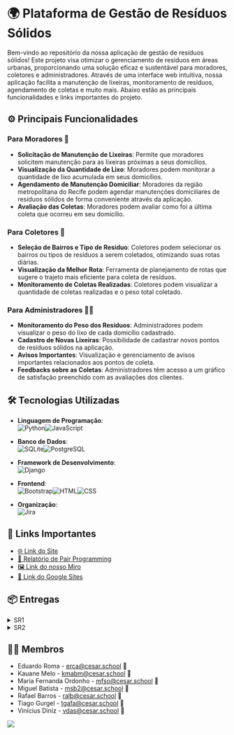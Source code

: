# 🌍 Plataforma de Gestão de Resíduos Sólidos

Bem-vindo ao repositório da nossa aplicação de gestão de resíduos sólidos! Este projeto visa otimizar o gerenciamento de resíduos em áreas urbanas, proporcionando uma solução eficaz e sustentável para moradores, coletores e administradores. Através de uma interface web intuitiva, nossa aplicação facilita a manutenção de lixeiras, monitoramento de resíduos, agendamento de coletas e muito mais. Abaixo estão as principais funcionalidades e links importantes do projeto.

## ⚙️ Principais Funcionalidades

### Para Moradores 🏡
- **Solicitação de Manutenção de Lixeiras**: Permite que moradores solicitem manutenção para as lixeiras próximas a seus domicílios.
- **Visualização da Quantidade de Lixo**: Moradores podem monitorar a quantidade de lixo acumulada em seus domicílios.
- **Agendamento de Manutenção Domiciliar**: Moradores da região metropolitana do Recife podem agendar manutenções domiciliares de resíduos sólidos de forma conveniente através da aplicação.
- **Avaliação das Coletas**: Moradores podem avaliar como foi a última coleta que ocorreu em seu domicílio.

### Para Coletores 🚛
- **Seleção de Bairros e Tipo de Resíduo**: Coletores podem selecionar os bairros ou tipos de resíduos a serem coletados, otimizando suas rotas diárias.
- **Visualização da Melhor Rota**: Ferramenta de planejamento de rotas que sugere o trajeto mais eficiente para coleta de resíduos.
- **Monitoramento de Coletas Realizadas**: Coletores podem visualizar a quantidade de coletas realizadas e o peso total coletado.

### Para Administradores 🧑‍💼
- **Monitoramento do Peso dos Resíduos**: Administradores podem visualizar o peso do lixo de cada domicílio cadastrado.
- **Cadastro de Novas Lixeiras**: Possibilidade de cadastrar novos pontos de resíduos sólidos na aplicação.
- **Avisos Importantes**: Visualização e gerenciamento de avisos importantes relacionados aos pontos de coleta.
- **Feedbacks sobre as Coletas**: Administradores têm acesso a um gráfico de satisfação preenchido com as avaliações dos clientes.

## 🛠️ Tecnologias Utilizadas

- **Linguagem de Programação**:<br>![Python](https://img.shields.io/badge/Python-3776AB?style=for-the-badge&logo=python&logoColor=white)![JavaScript](https://img.shields.io/badge/JavaScript-F7DF1E?style=for-the-badge&logo=javascript&logoColor=black)

- **Banco de Dados**:<br>![SQLite](https://img.shields.io/badge/SQLite-003B57?style=for-the-badge&logo=sqlite&logoColor=white)![PostgreSQL](https://img.shields.io/badge/PostgreSQL-336791?style=for-the-badge&logo=postgresql&logoColor=white)

- **Framework de Desenvolvimento**:<br>![Django](https://img.shields.io/badge/Django-092E20?style=for-the-badge&logo=django&logoColor=white)

- **Frontend**:<br>![Bootstrap](https://img.shields.io/badge/Bootstrap-7952B3?style=for-the-badge&logo=bootstrap&logoColor=white)![HTML](https://img.shields.io/badge/HTML5-E34F26?style=for-the-badge&logo=html5&logoColor=white)![CSS](https://img.shields.io/badge/CSS3-1572B6?style=for-the-badge&logo=css3&logoColor=white)

- **Organização**:<br>![Jira](https://img.shields.io/badge/Jira-0052CC?style=for-the-badge&logo=jira&logoColor=white)

## 🔗 Links Importantes

- [🌐 Link do Site](https://rec-tech.azurewebsites.net/)
- [📄 Relatório de Pair Programming](https://docs.google.com/document/d/1OPxina02W3SsS_ip94wldSsZ5e1cSyig4VLWCAaXy0I/edit?usp=sharing)
- [🖼️ Link do nosso Miro](https://miro.com/app/board/uXjVNnYqUvs=/?share_link_id=733107696943)
- [📑 Link do Google Sites](https://sites.google.com/d/15hLu5PH3fhotVKLIyXUwvS0QxRJmX3iT/p/17LwYVtuR0Y85XKhpG6_HFQh0d-CtC9mW/edit?pli=1)

## 📦 Entregas

<details>
<summary>SR1</summary>
<ul>
  <li>
    <a href="https://github.com/MigueldsBatista/Rec-Tech/blob/main/Diagrama%20Rec-Tech">📝 Diagrama de Atividades</a>
  </li>
  <li>
    <a href="https://www.figma.com/file/3p1WqK2tPZbuOeAHF0nyrV/G5?type=design&node-id=12-82&mode=design&t=sHjEHd3tyCpjLTf5-0">🎨 Protótipo de Baixa Fidelidade</a>
  </li>
  <li>
    <a href="https://youtu.be/ZPDNafSxDCE">🎥 Screencast Wireframe</a>
  </li>
  <li>
    <a href="https://youtu.be/mOC6_9p8hqs">🎥 Screencast Uso do Sistema</a>
  </li>
</ul>
</details>

<details>
<summary>SR2</summary>
<ul>
  <li>
    <a href="https://github.com/MigueldsBatista/Rec-Tech/blob/main/Diagrama%20Rec-Tech">📝 Diagrama de Atividades</a>
  </li>
  <li>
    <a href="Mídia/issues.png">🐞 Bugtracker</a>
  </li>
  <li>
    <a href="https://docs.google.com/document/d/1OPxina02W3SsS_ip94wldSsZ5e1cSyig4VLWCAaXy0I/edit?usp=sharing">📄 Relatório de Programação em Par</a>
  </li>
  <li>
    <a href="https://www.figma.com/design/3p1WqK2tPZbuOeAHF0nyrV/G5?node-id=361-541&t=fu7SRq64kTerCE9c-0">🎨 Protótipo de Média Fidelidade</a>
  </li>
  <li>
    <a href="https://youtu.be/ylsRkMKAe3I">🎥 Screencast Protótipo de Média</a>
  </li>
  <li>
    <a href="https://youtu.be/jAhIu5defig">🎥 Screencast Testes</a>
  </li>
  <li>
    <a href="https://youtu.be/bpdRl5FI_mE">🎥 Screencast Build & Deploy</a>
  </li>
  <li>
    <a href="https://youtu.be/4nb0235yI1w">🎥 Screencast Uso do Sistema</a>
  </li>
  <li>
    <a href="https://youtu.be/99X_G4e0rmU">🎥 Screencast Pipeline CI</a>
  </li>
  <li>
    <a href="https://rec-tech.azurewebsites.net/admin_app/home/">🌐 Link do site</a> <br>  ↳(nomes de usuários para login "admin", "coletor", "cliente". Todas as senhas são 123)
  </li>
  <li>
    <a href="Mídia/backlog sr2.png">📋 Backlog da Sprint</a>
  </li>
</ul>
</details>

## 👩‍💻 Membros

- Eduardo Roma - erca@cesar.school 📩
- Kauane Melo - kmabm@cesar.school 📩
- Maria Fernanda Ordonho - mfso@cesar.school 📩
- Miguel Batista - msb2@cesar.school 📩
- Rafael Barros - ralb@cesar.school 📩
- Tiago Gurgel - tgafa@cesar.school 📩
- Vinícius Diniz - vdas@cesar.school 📩

<a href="https://github.com/MigueldsBatista/Rec-Tech/graphs/contributors">
  <img src="https://contrib.rocks/image?repo=MigueldsBatista/Rec-Tech" />
</a>
